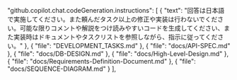 "github.copilot.chat.codeGeneration.instructions": [
  {
    "text": "回答は日本語で実施してください。また頼んだタスク以上の修正や実装は行わないでください。可能な限りコメントや解説をつけ読みやすいコードを生成してください、また実装時はドキュメントやタスクリストを参照しながら、指示に従ってください。"
  },
  {
    "file": "DEVELOPMENT_TASKS.md" 
  },
  {
    "file": "docs/API-SPEC.md"
  },
  {
    "file": "docs/DB-DESIGN.md"
  },
  {
    "file": "docs/High-Level-Design.md"
  },
  {
    "file": "docs/Requirements-Definition-Document.md"
  },
  {
    "file": "docs/SEQUENCE-DIAGRAM.md"
  }
],